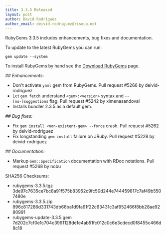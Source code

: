 ```yaml
---
title: 3.3.5 Released
layout: post
author: David Rodríguez
author_email: deivid.rodriguez@riseup.net
---
```


RubyGems 3.3.5 includes enhancements, bug fixes and documentation.

To update to the latest RubyGems you can run:

    gem update --system

To install RubyGems by hand see the [Download RubyGems][download] page.


_## Enhancements:_

* Don't activate `yaml` gem from RubyGems. Pull request #5266 by
  deivid-rodriguez
* Let `gem fetch` understand `<gem>:<version>` syntax and
  `--[no-]suggestions` flag. Pull request #5242 by ximenasandoval
* Installs bundler 2.3.5 as a default gem.

_## Bug fixes:_

* Fix `gem install <non-existent-gem> --force` crash. Pull request #5262
  by deivid-rodriguez
* Fix longstanding `gem install` failure on JRuby. Pull request #5228 by
  deivid-rodriguez

_## Documentation:_

* Markup `Gem::Specification` documentation with RDoc notations. Pull
  request #5268 by nobu


SHA256 Checksums:

* rubygems-3.3.5.tgz  
  3de97c7635ce7bc8a91f575b83952c9fc50d244e744459817c7af49b5507480e
* rubygems-3.3.5.zip  
  896c817286d331743db66ba1d9fa91f22c63431c3af952466f8bb28ae9280991
* rubygems-update-3.3.5.gem  
  7d202c7cf0e1c704c3991128de1e4ab51fc012c0c6e3cdecd0f8455c466d8c18


[download]: https://rubygems.org/pages/download

